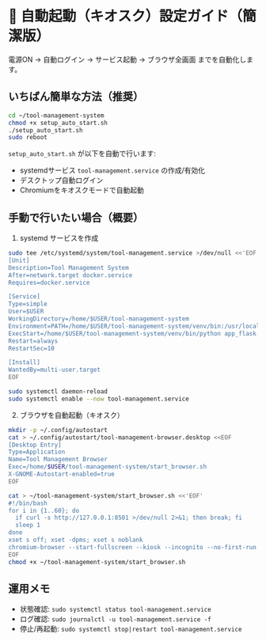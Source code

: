 # 🤖 自動起動（キオスク）設定ガイド（簡潔版）

電源ON → 自動ログイン → サービス起動 → ブラウザ全画面 までを自動化します。

## いちばん簡単な方法（推奨）
```bash
cd ~/tool-management-system
chmod +x setup_auto_start.sh
./setup_auto_start.sh
sudo reboot
```

`setup_auto_start.sh` が以下を自動で行います:
- systemdサービス `tool-management.service` の作成/有効化
- デスクトップ自動ログイン
- Chromiumをキオスクモードで自動起動

## 手動で行いたい場合（概要）
1) systemd サービスを作成
```bash
sudo tee /etc/systemd/system/tool-management.service >/dev/null <<'EOF'
[Unit]
Description=Tool Management System
After=network.target docker.service
Requires=docker.service

[Service]
Type=simple
User=$USER
WorkingDirectory=/home/$USER/tool-management-system
Environment=PATH=/home/$USER/tool-management-system/venv/bin:/usr/local/sbin:/usr/local/bin:/usr/sbin:/usr/bin:/sbin:/bin
ExecStart=/home/$USER/tool-management-system/venv/bin/python app_flask.py
Restart=always
RestartSec=10

[Install]
WantedBy=multi-user.target
EOF

sudo systemctl daemon-reload
sudo systemctl enable --now tool-management.service
```

2) ブラウザを自動起動（キオスク）
```bash
mkdir -p ~/.config/autostart
cat > ~/.config/autostart/tool-management-browser.desktop <<EOF
[Desktop Entry]
Type=Application
Name=Tool Management Browser
Exec=/home/$USER/tool-management-system/start_browser.sh
X-GNOME-Autostart-enabled=true
EOF

cat > ~/tool-management-system/start_browser.sh <<'EOF'
#!/bin/bash
for i in {1..60}; do
  if curl -s http://127.0.0.1:8501 >/dev/null 2>&1; then break; fi
  sleep 1
done
xset s off; xset -dpms; xset s noblank
chromium-browser --start-fullscreen --kiosk --incognito --no-first-run --disable-gpu http://127.0.0.1:8501
EOF
chmod +x ~/tool-management-system/start_browser.sh
```

## 運用メモ
- 状態確認: `sudo systemctl status tool-management.service`
- ログ確認: `sudo journalctl -u tool-management.service -f`
- 停止/再起動: `sudo systemctl stop|restart tool-management.service`

